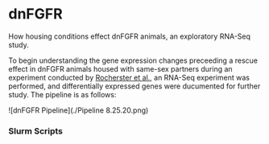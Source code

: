 # dnFGFR
How housing conditions effect dnFGFR animals, an exploratory RNA-Seq study.

To begin understanding the gene expression changes preceeding a rescue effect in dnFGFR animals housed with same-sex partners during an experiment conducted by [Rocherster et al.](https://www.ncbi.nlm.nih.gov/pmc/articles/PMC3532464/), an RNA-Seq experiment was performed, and differentially expressed genes were ducumented for further study. The pipeline is as follows:

![dnFGFR Pipeline](./Pipeline 8.25.20.png)

### Slurm Scripts
